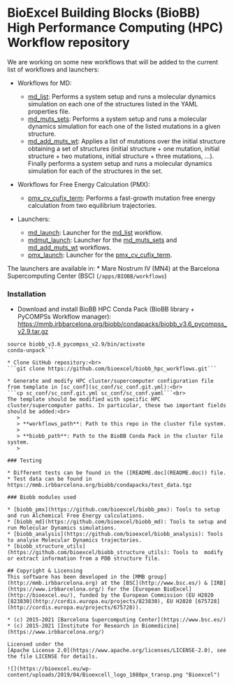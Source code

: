 # BioExcel Building Blocks (BioBB) High Performance Computing (HPC) Workflow repository


We are working on some new workflows that will be added to the current list of workflows and launchers:

* Workflows for MD:
    * [md_list](workflows/MD/md_list.py): Performs a system setup and runs a molecular dynamics simulation on each one of the structures listed in the YAML properties file.
    * [md_muts_sets](workflows/MD/md_muts_sets.py): Performs a system setup and runs a molecular dynamics simulation for each one of the listed mutations in a given structure.
    * [md_add_muts_wt](workflows/MD/md_add_muts_wt.py): Applies a list of mutations over the initial structure obtaining a set of structures (initial structure + one mutation, initial structure + two mutations, initial structure + three mutations, ...). Finally performs a system setup and runs a molecular dynamics simulation for each of the structures in the set.

* Workflows for Free Energy Calculation (PMX):
    * [pmx_cv_cufix_term](workflows/PMX/pmx_cv_cufix_term.py): Performs a fast-growth mutation free energy calculation from two equilibrium trajectories.

* Launchers:
    * [md_launch](launchers/md_launch.py): Launcher for the [md_list](workflows/MD/md_list.py) workflow.
    * [mdmut_launch](launchers/mdmut_launch.py): Launcher for the [md_muts_sets](workflows/MD/md_muts_sets.py) and [md_add_muts_wt](workflows/MD/md_add_muts_wt.py) workflows.
    * [pmx_launch](launchers/pmx_launch.py): Launcher for the [pmx_cv_cufix_term](workflows/PMX/pmx_cv_cufix_term.py).

The launchers are available in:
    * Mare Nostrum IV (MN4) at the Barcelona Supercomputing Center (BSC) (`/apps/BIOBB/workflows`)

### Installation

* Download and install BioBB HPC Conda Pack (BioBB library + PyCOMPSs Workflow manager):<br>
https://mmb.irbbarcelona.org/biobb/condapacks/biobb_v3.6_pycompss_v2.9.tar.gz
```tar -zxvf biobb_v3.6_pycompss_v2.9.tar.gz
source biobb_v3.6_pycompss_v2.9/bin/activate
conda-unpack```

* Clone GitHub repository:<br>
```git clone https://github.com/bioexcel/biobb_hpc_workflows.git```

* Generate and modify HPC cluster/supercomputer configuration file from template in [sc_conf](sc_conf/sc_conf.git.yml):<br>
```cp sc_conf/sc_conf.git.yml sc_conf/sc_conf.yaml```<br>
The template should be modified with specific HPC cluster/supercomputer paths. In particular, these two important fields should be added:<br>   
   >
   > **workflows_path**: Path to this repo in the cluster file system.
   >
   > **biobb_path**: Path to the BioBB Conda Pack in the cluster file system.
   >

### Testing

* Different tests can be found in the ([README.doc](README.doc)) file.
* Test data can be found in https://mmb.irbbarcelona.org/biobb/condapacks/test_data.tgz

### Biobb modules used

* [biobb_pmx](https://github.com/bioexcel/biobb_pmx): Tools to setup and run Alchemical Free Energy calculations.
* [biobb_md](https://github.com/bioexcel/biobb_md): Tools to setup and run Molecular Dynamics simulations.
* [biobb_analysis](https://github.com/bioexcel/biobb_analysis): Tools to analyse Molecular Dynamics trajectories.
* [biobb_structure_utils](https://github.com/bioexcel/biobb_structure_utils): Tools to  modify or extract information from a PDB structure file.

## Copyright & Licensing
This software has been developed in the [MMB group](http://mmb.irbbarcelona.org) at the [BSC](http://www.bsc.es/) & [IRB](https://www.irbbarcelona.org/) for the [European BioExcel](http://bioexcel.eu/), funded by the European Commission (EU H2020 [823830](http://cordis.europa.eu/projects/823830), EU H2020 [675728](http://cordis.europa.eu/projects/675728)).

* (c) 2015-2021 [Barcelona Supercomputing Center](https://www.bsc.es/)
* (c) 2015-2021 [Institute for Research in Biomedicine](https://www.irbbarcelona.org/)

Licensed under the
[Apache License 2.0](https://www.apache.org/licenses/LICENSE-2.0), see the file LICENSE for details.

![](https://bioexcel.eu/wp-content/uploads/2019/04/Bioexcell_logo_1080px_transp.png "Bioexcel")
